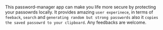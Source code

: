 This password-manager app can make you life more secure by protecting your passowrds locally. It 
provides amazing `user experinece`, in terms of `feeback`, `search` and `generating random but strong passwords`
also it `copies the saved passowrd to your clipboard`.
Any feedbacks are welcome.